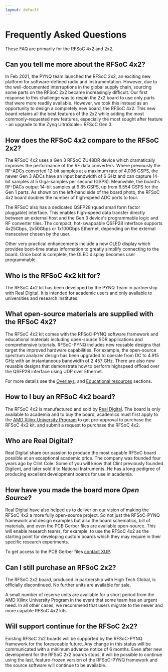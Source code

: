 ```yaml
---
layout: default
---
```


# Frequently Asked Questions

These FAQ are primarily for the RFSoC 4x2 and 2x2. 

## Can you tell me more about the RFSoC 4x2?

In Feb 2021, the PYNQ team launched the RFSoC 2x2, an exciting new platform for software-defined
radio and instrumentation. However, due to the well-documented interruptions in the global supply
chain, sourcing some parts on the RFSoC 2x2 became increasingly difficult. Our first response to this challenge was to respin
the 2x2 board to use only parts that were more readily available. However, we took this instead
as an opportunity to design a completely new board, the RFSoC 4x2. This new board retains all the best features of the 2x2 while adding the most commonly-requested new features,
especially the most sought after feature - an upgrade to the Zynq UltraScale+ RFSoC Gen 3.


## How does the RFSoC 4x2 compare to the RFSoC 2x2?

The RFSoC 4x2 uses a Gen 3 RFSoC ZU48DR device which dramatically improves the performance of
the RF data converters. Where previously the RF-ADCs converted 12-bit samples at a maximum rate
of 4,096 GSPS, the newer Gen 3 ADCs have an input bandwidth of 6 GHz and can capture 14-bit
samples at 5 Giga-samples per second (GSPS). Meanwhile, the board's RF-DACs output 14-bit samples
at 9.85 GSPS, up from 6.554 GSPS for the Gen 1 parts. As shown on the left-hand side of the board
photo, the RFSoC 4x2 board doubles the number of high-speed ADC ports to four.

The RFSoC also has a dedicated QSFP28 (quad small form factor pluggable) interface. This enables
high-speed data transfer directly between an external host and the Gen 3 device's programmable
logic and RF converter tiles. The compact, hot-swappable QSFP28 interface supports 4x25Gbps,
2x50Gbps or 1x100Gbps Ethernet, depending on the external transceiver chosen by the user.

Other very practical enhancements include a new OLED display which provides boot-time status
information to greatly simplify connecting to the board. Once boot is complete, the OLED display
becomes user programmable.

## Who is the RFSoC 4x2 kit for? 

The RFSoC 4x2 kit has been developed by the PYNQ Team in partnership with Real Digital. It is intended for academic users and only available to universities and research institutes.

## What open-source materials are supplied with the RFSoC 4x2?

The RFSoC 4x2 kit comes with the RFSoC-PYNQ software framework and educational materials
including open-source SDR applications and comprehensive tutorials. RFSoC-PYNQ includes new
reusable designs that target the improved hardware capabilities. For example, the open-source
spectrum analyzer design has been upgraded to operate from DC to 4.915 GHz with an instantaneous
bandwidth of 2.457 GHz. There are also new reusable designs that demonstrate how to perform highspeed
offload over the QSFP28 interface using UDP over Ethernet.

For more details see the [Overlays](./overlays.md), and [Educational resources](./educational_resources.md) sections.

## How to I buy an RFSoC 4x2 board?

The RFSoC 4x2 is manufactured and sold by [Real Digital](https://www.realdigital.org/). The board is only available to academia and to buy the board, academics must first apply
to the [AMD Xilinx University Program](https://www.xilinx.com/support/university/xup-boards/RFSoC4x2.html#Purchasing_at_academic_price)  to get pre-approval to purchase the RFSoC 4x2 kit. and submit a request to purchase the RFSoC 4x2. 

## Who are Real Digital?

Real Digital share our passion to
produce the most capable RFSoC board possible at an exceptional academic price. The company was
founded four years ago by Clint Cole. Some of you will know that Clint previously founded Digilent,
and later sold it to National Instruments. He has a long pedigree of producing excellent development
boards for use in academia.

## How have you made the board more *Open Source*? 

Real Digital have also helped us to deliver on our vision of making the RFSoC 4x2 a more fully open-source
project. So not just the RFSoC-PYNQ framework and design examples but also the board
schematics, bill of materials, and even the PCB Gerber files are available open-source. This will enable
research teams, for example, to use the RFSoC 4x2 as the starting point for developing custom
boards which they may require in their specific research experiments.

To get access to the PCB Gerber files [contact XUP](mailto:xup@xilinx.com).

## Can I still purchase an RFSoC 2x2?

The RFSoC 2x2 board, produced in partnership with High Tech Global, is officially discontinued. No
further units are available for sale.

A small number of reserve units are available for a short period from the AMD Xilinx University
Program in the event that some team has an urgent need. In all other cases, we recommend that
users migrate to the newer and more capable RFSoC 4x2 kits.

## Will support continue for the RFSoC 2x2?

Existing RFSoC 2x2 boards will be supported by the RFSoC-PYNQ framework for the foreseeable
future. Any change in this status will be communicated with a minimum advance notice of 6 months.
Even after new development for the RFSoC 2x2 boards stops, it will be possible to continue using the
last, feature-frozen version of the RFSoC-PYNQ framework and the source software will continue to
be available.


